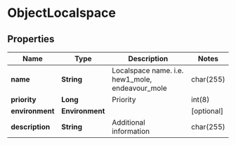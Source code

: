 

# ObjectLocalspace


## Properties

| Name | Type | Description | Notes |
|------------ | ------------- | ------------- | -------------|
|**name** | **String** | Localspace name. i.e. hew1_mole, endeavour_mole | char(255) |  |
|**priority** | **Long** | Priority | int(8) |  [optional] |
|**environment** | **Environment** |  |  [optional] |
|**description** | **String** | Additional information | char(255) |  [optional] |



